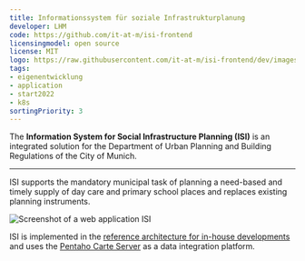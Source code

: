 ```yaml
---
title: Informationssystem für soziale Infrastrukturplanung
developer: LHM
code: https://github.com/it-at-m/isi-frontend
licensingmodel: open source
license: MIT
logo: https://raw.githubusercontent.com/it-at-m/isi-frontend/dev/images/logo.png
tags:
- eigenentwicklung
- application
- start2022
- k8s
sortingPriority: 3
---
```

The __Information System for Social Infrastructure Planning (ISI)__ is an integrated solution for the Department of Urban Planning and Building Regulations of the City of Munich.

---
ISI supports the mandatory municipal task of planning a need-based and timely supply of day care and primary school places and replaces existing planning instruments.

![Screenshot of a web application ISI](/inhouse/isi-screenshot.png)

ISI is implemented in the [reference architecture for in-house developments](/en/in-house-development.html) and uses the [Pentaho Carte Server](./pentaho.html) as a data integration platform.
